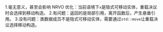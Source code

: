 1.毫无意义，甚至会影响 NRVO 优化：当前语境下`x`是隐式可移动实体，重载决议时会选择到移动构造。
2.有问题：返回的是局部引用，离开函数后，产生悬垂引用。
3.没有问题：类数据成员不是隐式可移动实体，需要通过`std::move`让重载决议选择移动构造。
